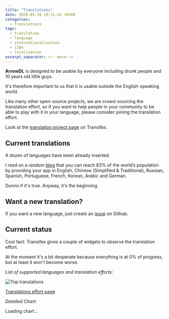 ```yaml
---
title: "Translations"
date: 2020-05-28 19:31:31 +0100
categories:
  - Translations
tags:
  - translation
  - language
  - internationalization
  - i18n
  - localization
excerpt_separator: <!--more-->
---
```


**ArrowDL** is designed to be usable by everyone including drunk people and 10 years old little guys.

It's therefore important to us that it is usable outside the English-speaking world.

Like many other open-source projects, we are crowd-sourcing the translation effort,
so if you want to help people in your community to be able to play with it in your language,
please consider joining the translation effort.

<!--more-->

Look at the [translation project page](https://www.transifex.com/arrowdl/arrowdl/) on Transifex.

## Current translations

A dozen of languages have been already inserted.

I read on a random [blog](https://phrase.com/blog/posts/mobile-how-to-get-professional-software-translation/) that you can reach 83% of the world’s population by providing your app in English, Chinese (Simplified & Traditional), Russian, Spanish, Portuguese, French, Korean, Arabic and German.

Dunno if it's true. Anyway, it's the beginning.


## Want a new translation?

If you want a new language, just create an [issue](https://github.com/setvisible/ArrowDL/issues) on Github.


## Current status

Cool fact: Transifex gives a couple of widgets to observe the translation effort.

At the moment it's a bit desperate because everything is at 0% of progress, but at least it won't become worse.


_List of supported languages and translation efforts:_

<img alt="Top translations" src="https://www.transifex.com/projects/p/arrowdl/resource/main-application/chart/image_png">

[Translations effort page](https://www.transifex.com/arrowdl/arrowdl/widgets/)

_Detailed Chart:_

<section>
<script type="text/javascript" src="https://www.google.com/jsapi"></script>
<script type="text/javascript" src="https://www.transifex.com/_/charts/js/arrowdl/arrowdl/inc_js/main-application/"></script>
<div id="txchart-arrowdl-main-application">Loading chart...</div>
</section>

